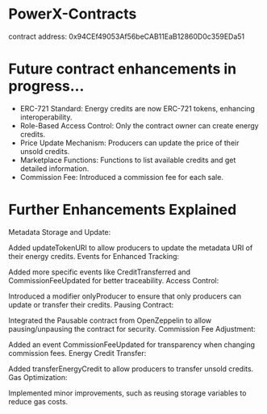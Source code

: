 # PowerX-Contracts

contract address:    0x94CEf49053Af56beCAB11EaB12860D0c359EDa51

# Future contract enhancements in progress...

- ERC-721 Standard: Energy credits are now ERC-721 tokens, enhancing interoperability.
- Role-Based Access Control: Only the contract owner can create energy credits.
- Price Update Mechanism: Producers can update the price of their unsold credits.
- Marketplace Functions: Functions to list available credits and get detailed information.
- Commission Fee: Introduced a commission fee for each sale.

# Further Enhancements Explained
Metadata Storage and Update:

Added updateTokenURI to allow producers to update the metadata URI of their energy credits.
Events for Enhanced Tracking:

Added more specific events like CreditTransferred and CommissionFeeUpdated for better traceability.
Access Control:

Introduced a modifier onlyProducer to ensure that only producers can update or transfer their credits.
Pausing Contract:

Integrated the Pausable contract from OpenZeppelin to allow pausing/unpausing the contract for security.
Commission Fee Adjustment:

Added an event CommissionFeeUpdated for transparency when changing commission fees.
Energy Credit Transfer:

Added transferEnergyCredit to allow producers to transfer unsold credits.
Gas Optimization:

Implemented minor improvements, such as reusing storage variables to reduce gas costs.
